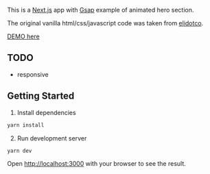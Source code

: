 This is a [Next.js](https://nextjs.org/) app with [Gsap](https://gsap.com/) example of animated hero section.

The original vanilla html/css/javascript code was taken from [elidotco](https://github.com/elidotco).

[DEMO here](https://nextjs-gsap-animated-hero.vercel.app/)

## TODO
- responsive

## Getting Started

1. Install dependencies

```bash
yarn install
```

2. Run development server

```bash
yarn dev
```

Open [http://localhost:3000](http://localhost:3000) with your browser to see the result.

